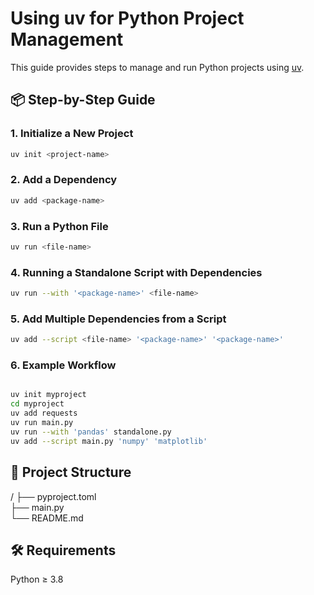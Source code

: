 # Using uv for Python Project Management

This guide provides steps to manage and run Python projects using [uv](https://github.com/astral-sh/uv).

## 📦 Step-by-Step Guide

### 1. Initialize a New Project

```bash
uv init <project-name>
```
### 2. Add a Dependency
```bash
uv add <package-name>
```

### 3. Run a Python File
```bash
uv run <file-name>
```

### 4. Running a Standalone Script with Dependencies
```bash
uv run --with '<package-name>' <file-name>
```

### 5. Add Multiple Dependencies from a Script
```bash
uv add --script <file-name> '<package-name>' '<package-name>'
```

### 6. Example Workflow
```bash

uv init myproject
cd myproject
uv add requests
uv run main.py
uv run --with 'pandas' standalone.py
uv add --script main.py 'numpy' 'matplotlib'
```

## 📁 Project Structure

<project-name>/
├── pyproject.toml  
├── main.py  
└── README.md


## 🛠️ Requirements
Python ≥ 3.8
